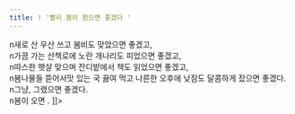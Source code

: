 ```yaml
---
title: ! '빨리 봄이 왔으면 좋겠다 '
---
```


<p>n새로 산 우산 쓰고 봄비도 맞았으면 좋겠고,<br />n가끔 가는 산책로에 노란 개나리도 피었으면 좋겠고,<br />n따스한 햇살 맞으며 잔디밭에서 책도 읽었으면 좋겠고,<br />n봄나물들 뜯어서맛 있는 국 끓여 먹고 나른한 오후에 낮잠도 달콤하게 잤으면 좋겠다.<br />n그냥, 그랬으면 좋겠다.<br />n봄이 오면  . ]]&gt;</p>

